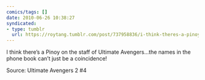```yaml
---
comics/tags: []
date: 2010-06-26 10:38:27
syndicated:
- type: tumblr
  url: https://roytang.tumblr.com/post/737958836/i-think-theres-a-pinoy-on-the-staff-of-ultimate
---
```


<p>I think there&rsquo;s a Pinoy on the staff of Ultimate Avengers&hellip;the names in the phone book can&rsquo;t just be a coincidence!</p>
<p>Source: Ultimate Avengers 2 #4</p>